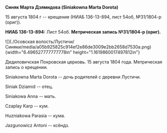 **Синяк Марта Дзямидова (Siniakowna Marta Dorota)**

15 августа 1804 г -- крещение (НИАБ 136-13-894, лист 54об, №31/1804-р
(ориг)).

**НИАБ 136-13-894:** Лист 54об. **Метрическая запись №31/1804-р
(ориг).**

![](./Осовская волость/Лустичи/Синяки/media/a05b925825c914ef2e86de3009e2bb2658d7530a.png){width="6.496527777777778in"
height="1.1619860017497812in"}

Дедиловичская Покровская церковь. 15 августа 1804 года. Метрическая
запись о крещении.

Siniakowna Marta Dorota -- дочь родителей с деревни Лустичи.

Siniak Dziamid -- отец.

Siniakowa Anna -- мать.

Czaplay Karp -- кум.

Huzniakowa Parasia -- кума.

Jazgunowicz Antoni -- ксёндз.
